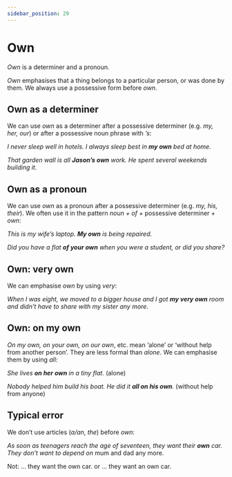 ```yaml
---
sidebar_position: 29
---
```


# Own

*Own* is a determiner and a pronoun.

*Own* emphasises that a thing belongs to a particular person, or was done by them. We always use a possessive form before *own*.

## Own as a determiner

We can use *own* as a determiner after a possessive determiner (e.g. *my, her, our*) or after a possessive noun phrase with *’s*:

*I never sleep well in hotels. I always sleep best in **my own** bed at home.*

*That garden wall is all **Jason’s own** work. He spent several weekends building it.*

## Own as a pronoun

We can use *own* as a pronoun after a possessive determiner (e.g. *my, his, their*). We often use it in the pattern *noun + of +* possessive determiner *\+ own*:

*This is my wife’s laptop. **My own** is being repaired.*

*Did you have a flat **of your own** when you were a student, or did you share?*

## Own: very own

We can emphasise *own* by using *very*:

*When I was eight, we moved to a bigger house and I got **my very own** room and didn’t have to share with my sister any more.*

## Own: on my own

*On my own, on your own, on our own*, etc. mean ‘alone’ or ‘without help from another person’. They are less formal than *alone*. We can emphasise them by using *all*:

*She lives **on her own** in a tiny flat.* (alone)

*Nobody helped him build his boat. He did it **all on his own**.* (without help from anyone)

## Typical error

We don’t use articles (*a/an*, *the*) before *own*:

*As soon as teenagers reach the age of seventeen, they want their **own** car. They don’t want to depend on* mum and dad any more.

Not: … they want the own car. or … they want an own car.
